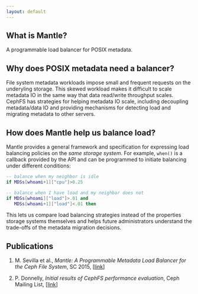 ```yaml
---
layout: default
---
```


## What is Mantle?

A programmable load balancer for POSIX metadata.

## Why does POSIX metadata need a balancer?

File system metadata workloads impose small and frequent requests on the
underyling storage. This skewed workload makes it difficult to scale metadata
IO in the same way that data read/write throughput scales.  CephFS has
strategies for helping metadata IO scale, including decoupling metadata/data IO
and providing mechanisms for detecting load and migrating metadata to other
servers. 

## How does Mantle help us balance load?

Mantle provides a general framework and specification for expressing load
balancing policies on the *same storage system*. For example, `when()` is a
callback provided by the API and can be programmed to initiate balancing under
different conditions:

```lua
-- balance when my neighbor is idle
if MDSs[whoami+1]["cpu"]>0.25

-- balance when I have load and my neighbor does not
if MDSs[whoami]["load"]>.01 and
   MDSs[whoami+1]["load"]<.01 then
```

This lets us compare load balancing strategies instead of the properties
storage systems themselves and helps future administrators understand the
trade-offs of the metadata migration decisions.

## Publications

1. M. Sevilla et al., *Mantle: A Programmable Metadata Load Balancer for the
Ceph File System*, SC 2015,
[[link](http://dl.acm.org/citation.cfm?id=2807607)]

2. P.  Donnelly, *Initial results of CephFS performance evaluation*, Ceph
Mailing List, [[link](http://marc.info/?l=ceph-devel&m=147494693010640&w=2)]
